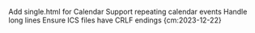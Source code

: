 
Add single.html for Calendar
Support repeating calendar events
Handle long lines
Ensure ICS files have CRLF endings {cm:2023-12-22}